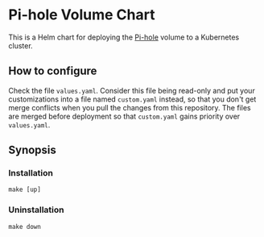 # Pi-hole Volume Chart

This is a Helm chart for deploying the [Pi-hole](https://pi-hole.net) volume to a Kubernetes cluster.

## How to configure

Check the file `values.yaml`.
Consider this file being read-only and put your customizations into a file named `custom.yaml` instead, so that you
don't get merge conflicts when you pull the changes from this repository.
The files are merged before deployment so that `custom.yaml` gains priority over `values.yaml`.

## Synopsis

### Installation

    make [up] 

### Uninstallation

    make down
